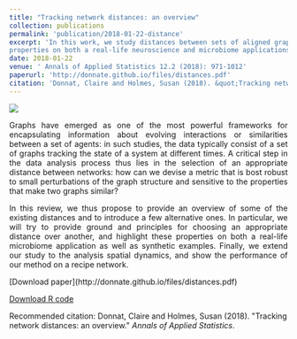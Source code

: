 ```yaml
---
title: "Tracking network distances: an overview"
collection: publications
permalink: 'publication/2018-01-22-distance'
excerpt: 'In this work, we study distances between sets of aligned graphs. In particular, we try to provide ground and principles for choosing an appropriate distance over another, and highlight these
properties on both a real-life neuroscience and microbiome applications, as well as synthetic examples.'
date: 2018-01-22
venue: ' Annals of Applied Statistics 12.2 (2018): 971-1012'
paperurl: 'http://donnate.github.io/files/distances.pdf'
citation: 'Donnat, Claire and Holmes, Susan (2018). &quot;Tracking network distances: an overview.&quot; <i> Annals of Applied Statistics 12.2 (2018): 971-1012</i>.'
---
```

<img src="http://donnate.github.io/images/images_orig/food.pdf" />

<p><div style="text-align: justify"> 
Graphs have emerged as one of the most powerful frameworks for encapsulating information about evolving interactions or similarities between a set of
agents: in such studies, the data typically consist of a set of graphs tracking the state of a system at different times.
A critical  step in the data analysis process thus lies in the selection of an appropriate distance between networks: how can we devise a metric that is bost robust to small perturbations of the graph structure and sensitive to the properties that make two graphs similar?
</div></p>


<p><div style="text-align: justify"> 
In this review, we thus  propose to provide an overview of some of the
existing distances and to introduce a few alternative ones. In particular, we will try to provide ground
and principles for choosing an appropriate distance over another, and highlight these
properties on both a real-life microbiome application as well as synthetic examples. Finally, we extend our study to the analysis spatial dynamics, and show the performance of our method on a recipe network.
</div></p>
[Download paper](http://donnate.github.io/files/distances.pdf)

[Download R code](https://github.com/donnate/TrackingNetworks)

Recommended citation: Donnat, Claire and Holmes, Susan (2018). "Tracking network distances: an overview." <i>Annals of Applied Statistics</i>.
